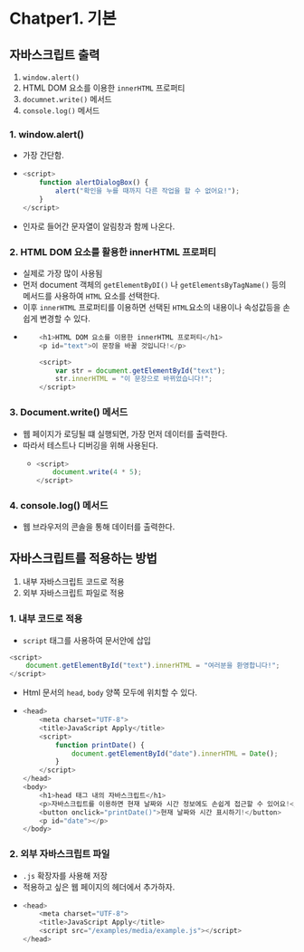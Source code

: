 # Chatper1. 기본

## 자바스크립트 출력

1. `window.alert()`
2. HTML DOM 요소를 이용한 `innerHTML` 프로퍼티
3. `documnet.write()` 메서드
4. `console.log()` 메서드

### 1. window.alert\(\)

* 가장 간단함.
* ```javascript
  <script>
      function alertDialogBox() {
          alert("확인을 누를 때까지 다른 작업을 할 수 없어요!");
      }
  </script>
  ```
* 인자로 들어간 문자열이 알림창과 함께 나온다.

### 2. HTML DOM 요소를 활용한 innerHTML 프로퍼티

* 실제로 가장 많이 사용됨
* 먼저 document 객체의 `getElementByDI()` 나 `getElementsByTagName()` 등의 메서드를 사용하여 `HTML` 요소를 선택한다.
* 이후 `innerHTML` 프로퍼티를 이용하면 선택된 `HTML`요소의 내용이나 속성값등을 손쉽게 변경할 수 있다.
* ```javascript
      <h1>HTML DOM 요소를 이용한 innerHTML 프로퍼티</h1>
      <p id="text">이 문장을 바꿀 것입니다!</p>

      <script>
          var str = document.getElementById("text");
          str.innerHTML = "이 문장으로 바뀌었습니다!";
      </script>
  ```

### 3. Document.write\(\) 메서드

* 웹 페이지가 로딩될 떄 실행되면, 가장 먼저 데이터를 출력한다.
* 따라서 테스트나 디버깅을 위해 사용된다.
  * ```javascript
    <script>
        document.write(4 * 5);
    </script>
    ```

### 4. console.log\(\) 메서드

* 웹 브라우저의 콘솔을 통해 데이터를 출력한다.

## 자바스크립트를 적용하는 방법

1. 내부 자바스크립트 코드로 적용
2. 외부 자바스크립트 파일로 적용

### 1. 내부 코드로 적용

* `script` 태그를 사용하여 문서안에 삽입

```javascript
<script>
    document.getElementById("text").innerHTML = "여러분을 환영합니다!";
</script>
```

* Html 문서의 `head`, `body` 양쪽 모두에 위치할 수 있다.
* ```javascript
  <head>
      <meta charset="UTF-8">
      <title>JavaScript Apply</title>
      <script>
          function printDate() {
              document.getElementById("date").innerHTML = Date();
          }
      </script>
  </head>
  <body>
      <h1>head 태그 내의 자바스크립트</h1>
      <p>자바스크립트를 이용하면 현재 날짜와 시간 정보에도 손쉽게 접근할 수 있어요!</p>
      <button onclick="printDate()">현재 날짜와 시간 표시하기!</button>
      <p id="date"></p>
  </body>
  ```

### 2. 외부 자바스크립트 파일

* `.js` 확장자를 사용해 저장
* 적용하고 싶은 웹 페이지의 헤더에서 추가하자.
* ```javascript
  <head>
      <meta charset="UTF-8">
      <title>JavaScript Apply</title>
      <script src="/examples/media/example.js"></script>
  </head>
  ```

